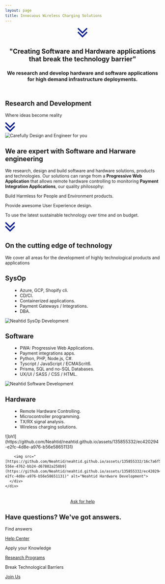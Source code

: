 ```yaml
---
layout: page
title: Innocuous Wireless Charging Solutions
---
```

<header class="section-1">
  <div class="section-arrow"><div onClick="scrollto('#section-3')" class="section-arrow-react"><img src="assets/img/arrow.png"></div></div>
  <div class="container">
    <h2>"Creating Software and Hardware applications that break the technology barrier"</h2>
    <h3 id="section_1_h3" class="animated-hidden">We research and develop hardware and software applications for high demand infrastructure deployments.</h3>
  </div>
</header>
<section class="section-2">
  <h2>Research and Development</h2>
  <p>Where ideas become reality</p>
</section>
<section class="section-3" id="section-3">
  <div class="section-arrow"><div onClick="scrollto('#section-4')" class="section-arrow-react"><img src="assets/img/arrow.png"></div></div>
  <div class="container">
    <div class="row">
      <div class="col-12 col-md-6 centered">
        <img src="https://github.com/Neahtid/neahtid.github.io/assets/135855332/ca902947-c4c1-4324-8930-3f62ee2fa15f" alt="Carefully Design and Engineer for you"/>
      </div>
      <div class="col-12 col-md-6 infoblock">
        <h2>We are expert with Software and Harware engineering</h2>
        <p>We research, design and build software and hardware solutions, products and technologies. Our solutions can range from a <b>Progressive Web Application</b> that allows remote hardware controlling to monitoring <b>Payment Integration Applications</b>, our quality philosophy: </p>
        <p class="plist"><i class="fa fa-leaf"></i>Build Harmless for People and Environment products.</p>
        <p class="plist"><i class="fa fa-battery-full"></i>Provide awesome User Experience design.</p>
        <p class="plist"><i class="far fa-clock"></i>To use the latest sustainable technology over time and on budget.</p>
      </div>
    </div>
  </div>
</section>
<section class="section-4" id="section-4">
  <div class="section-arrow"><div onClick="scrollto('#section-5')" class="section-arrow-react"><img src="assets/img/arrow.png"></div></div>
  <h1>On the cutting edge of technology</h1>
  <p>We cover all areas for the development of highly technological products and applications</p>
  <div class="row badges">
    <div class="col-md-4 col-xs-12 badge">
      <div class="badge-inner">
        <h2>SysOp</h2>
        <ul style="padding-left: 3rem; text-align: left;">
          <li>Azure, GCP, Shopify cli.</li>
          <li>CD/CI.</li>
          <li>Containerized applications.</li>
          <li>Payment Gateways / Integrations.</li>
          <li>DBA.</li>
        </ul>
        <img src="https://github.com/Neahtid/neahtid.github.io/assets/135855332/7327b4d6-24b4-40b0-b09a-2aa0ed2c86ba" alt="Neahtid SysOp Development">
      </div>
    </div>
    <div class="col-md-4 col-xs-12 badge">
      <div class="badge-inner">
        <h2>Software</h2>
        <ul style="padding-left: 3rem; text-align: left;">
          <li>PWA: Progressive Web Applications.</li>
          <li>Payment integrations apps.</li>
          <li>Python, PHP, Node.js, C#.</li>
          <li>Tyscript / JavaScript / ECMAScrit6.</li>
          <li>Prisma, SQL and no-SQL Databases.</li>
          <li>UX/UI / SASS / CSS / HTML.</li>
        </ul>
        <img src="https://github.com/Neahtid/neahtid.github.io/assets/135855332/6c28b7f6-5a4c-46ff-a7b0-7018382b0a58" alt="Neahtid Software Development"/>
      </div>
    </div>
    <div class="col-md-4 col-xs-12 badge">
      <div class="badge-inner">
        <h2>Hardware</h2>
        <ul style="padding-left: 3rem; text-align: left;">
          <li>Remote Hardware Controlling.</li>
          <li>Microcontroller programming.</li>
          <li>TX/RX signal analysis.</li>
          <li>Wireless charging solutions.</li>
        </ul>
        ![bh1](https://github.com/Neahtid/neahtid.github.io/assets/135855332/ec420294-e2fc-4d8e-a976-b56e58651131)

        <img src="[https://github.com/Neahtid/neahtid.github.io/assets/135855332/16c7a6f5-556e-4762-bb24-d67802a258b9](https://github.com/Neahtid/neahtid.github.io/assets/135855332/ec420294-e2fc-4d8e-a976-b56e58651131)" alt="Neahtid Hardware Development">
      </div>
    </div>
  </div>
  <div class="row">
    <div class="col-sm-12" style="text-align: center; padding-top: 4%;">
      <a href="http://bit.ly/2LXlevV" target="_blank" class="btn btn-primary"  style="margin: 0 auto; text-align: center;">Ask for help</a>
    </div>
  </div>
</section>
<section class="section-5" id="section-5">
  <h2>Have questions? We've got answers.</h2>
  <div class="container badges">
    <div class="row">
      <div class="col-12 col-md-4">
        <p class="large-i"><i class="far fa-life-ring"></i></p>
        <p>Find answers</p>
        <p><a href="./contact-us.html">Help Center <i class="fa fa-arrow-right"></i></a></p>
      </div>
      <div class="col-12 col-md-4">
        <p class="large-i"><i class="fa fa-university"></i></p>
        <p>Apply your Knowledge</p>
        <p><a href="./research-program.html">Research Programs <i class="fa fa-arrow-right"></i></a></p>
      </div>
      <div class="col-12 col-md-4">
        <p class="large-i"><i class="fab fa-wpforms"></i></p>
        <p>Break Technological Barriers</p>
        <p><a href="https://goo.gl/forms/wJCzyBT6n0PDMShl1" target="_blank">Join Us <i class="fa fa-arrow-right"></i></a></p>
      </div>
    </div>
  </div>
</section>


